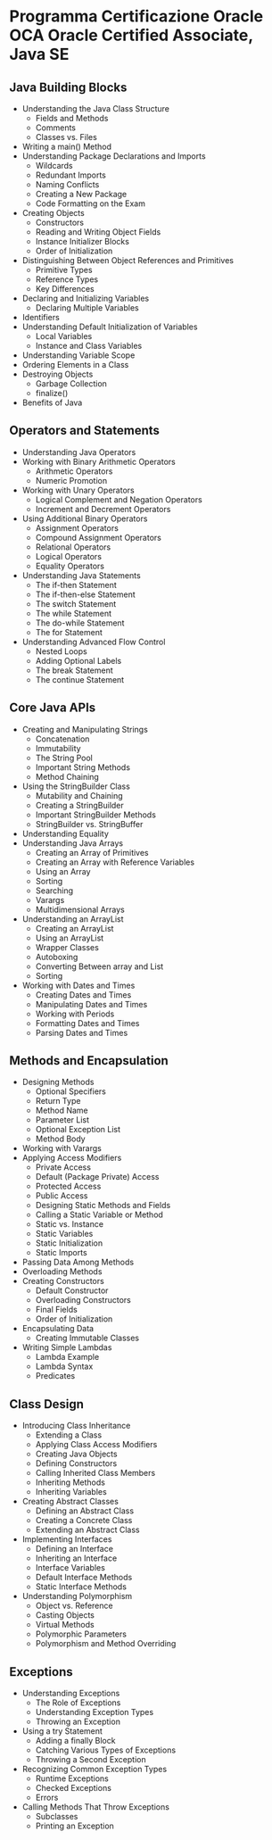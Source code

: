 # Programma Certificazione Oracle OCA Oracle Certified Associate, Java SE 

## Java Building Blocks
* Understanding the Java Class Structure
    * Fields and Methods
    * Comments
    * Classes vs. Files
* Writing a main() Method
* Understanding Package Declarations and Imports
    * Wildcards
    * Redundant Imports
    * Naming Conflicts
    * Creating a New Package
    * Code Formatting on the Exam
* Creating Objects
    * Constructors
    * Reading and Writing Object Fields
    * Instance Initializer Blocks
    * Order of Initialization
* Distinguishing Between Object References and Primitives
    * Primitive Types
    * Reference Types
    * Key Differences
* Declaring and Initializing Variables
    * Declaring Multiple Variables
* Identifiers
* Understanding Default Initialization of Variables
    * Local Variables
    * Instance and Class Variables
* Understanding Variable Scope
* Ordering Elements in a Class
* Destroying Objects
    * Garbage Collection
    * finalize()
* Benefits of Java

## Operators and Statements
* Understanding Java Operators
* Working with Binary Arithmetic Operators
    * Arithmetic Operators
    * Numeric Promotion
* Working with Unary Operators
    * Logical Complement and Negation Operators
    * Increment and Decrement Operators
* Using Additional Binary Operators
    * Assignment Operators
    * Compound Assignment Operators
    * Relational Operators
    * Logical Operators
    * Equality Operators
* Understanding Java Statements
    * The if-then Statement
    * The if-then-else Statement
    * The switch Statement
    * The while Statement
    * The do-while Statement
    * The for Statement
* Understanding Advanced Flow Control
    * Nested Loops
    * Adding Optional Labels
    * The break Statement
    * The continue Statement

## Core Java APIs
* Creating and Manipulating Strings
    * Concatenation
    * Immutability
    * The String Pool
    * Important String Methods
    * Method Chaining
* Using the StringBuilder Class
    * Mutability and Chaining
    * Creating a StringBuilder
    * Important StringBuilder Methods
    * StringBuilder vs. StringBuffer
* Understanding Equality
* Understanding Java Arrays
    * Creating an Array of Primitives
    * Creating an Array with Reference Variables
    * Using an Array
    * Sorting
    * Searching
    * Varargs
    * Multidimensional Arrays
* Understanding an ArrayList
    * Creating an ArrayList
    * Using an ArrayList
    * Wrapper Classes
    * Autoboxing
    * Converting Between array and List
    * Sorting
* Working with Dates and Times
    * Creating Dates and Times
    * Manipulating Dates and Times
    * Working with Periods
    * Formatting Dates and Times
    * Parsing Dates and Times

## Methods and Encapsulation 
* Designing Methods
    * Optional Specifiers
    * Return Type
    * Method Name
    * Parameter List
    * Optional Exception List
    * Method Body
* Working with Varargs
* Applying Access Modifiers
    * Private Access
    * Default (Package Private) Access
    * Protected Access
    * Public Access
    * Designing Static Methods and Fields
    * Calling a Static Variable or Method
    * Static vs. Instance
    * Static Variables
    * Static Initialization
    * Static Imports
* Passing Data Among Methods
* Overloading Methods
* Creating Constructors
    * Default Constructor
    * Overloading Constructors
    * Final Fields
    * Order of Initialization
* Encapsulating Data
    * Creating Immutable Classes
* Writing Simple Lambdas
    * Lambda Example
    * Lambda Syntax
    * Predicates

## Class Design
* Introducing Class Inheritance
    * Extending a Class
    * Applying Class Access Modifiers
    * Creating Java Objects
    * Defining Constructors
    * Calling Inherited Class Members
    * Inheriting Methods
    * Inheriting Variables
* Creating Abstract Classes
    * Defining an Abstract Class
    * Creating a Concrete Class
    * Extending an Abstract Class
* Implementing Interfaces
    * Defining an Interface
    * Inheriting an Interface
    * Interface Variables
    * Default Interface Methods
    * Static Interface Methods
* Understanding Polymorphism
    * Object vs. Reference
    * Casting Objects
    * Virtual Methods
    * Polymorphic Parameters
    * Polymorphism and Method Overriding

## Exceptions
* Understanding Exceptions
    * The Role of Exceptions
    * Understanding Exception Types
    * Throwing an Exception
* Using a try Statement
    * Adding a finally Block
    * Catching Various Types of Exceptions
    * Throwing a Second Exception
* Recognizing Common Exception Types
    * Runtime Exceptions
    * Checked Exceptions
    * Errors
* Calling Methods That Throw Exceptions
    * Subclasses
    * Printing an Exception